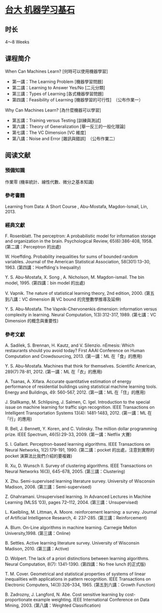 # [台大 机器学习基石](https://www.coursera.org/learn/ntumlone-mathematicalfoundations/home/welcome)

## 时长
4～8 Weeks

## 课程简介

When Can Machines Learn? [何時可以使用機器學習]
- 第一講：The Learning Problem [機器學習問題]
- 第二講：Learning to Answer Yes/No [二元分類]
- 第三講：Types of Learning [各式機器學習問題]
- 第四講：Feasibility of Learning [機器學習的可行性]　（公布作業一）

Why Can Machines Learn? [為什麼機器可以學習]

- 第五講：Training versus Testing [訓練與測試]
- 第六講：Theory of Generalization [舉一反三的一般化理論]
- 第七講：The VC Dimension [VC 維度]
- 第八講：Noise and Error [雜訊與錯誤]　（公布作業二）

## 阅读文献

### 預備知識

作業零 (機率統計、線性代數、微分之基本知識)

### 參考書籍

Learning from Data: A Short Course , Abu-Mostafa, Magdon-Ismail, Lin, 2013.

### 經典文獻

F. Rosenblatt. The perceptron: A probabilistic model for information storage and organization in the brain. Psychological Review, 65(6):386-408, 1958. (第二講：Perceptron 的出處)

W. Hoeffding. Probability inequalities for sums of bounded random variables. Journal of the American Statistical Association, 58(301):13–30, 1963. (第四講：Hoeffding's Inequality)

Y. S. Abu-Mostafa, X. Song , A. Nicholson, M. Magdon-ismail. The bin model, 1995. (第四講：bin model 的出處)

V. Vapnik. The nature of statistical learning theory, 2nd edition, 2000. (第五到八講：VC dimension 與 VC bound 的完整數學推導及延伸)

Y. S. Abu-Mostafa. The Vapnik-Chervonenkis dimension: information versus complexity in learning. Neural Computation, 1(3):312-317, 1989. (第七講：VC Dimension 的概念與重要性)

### 參考文獻

A. Sadilek, S. Brennan, H. Kautz, and V. Silenzio. nEmesis: Which restaurants should you avoid today? First AAAI Conference on Human Computation and Crowdsourcing, 2013. (第一講：ML 在「食」的應用)

Y. S. Abu-Mostafa. Machines that think for themselves. Scientific American, 289(7):78-81, 2012. (第一講：ML 在「衣」的應用)

A. Tsanas, A. Xifara. Accurate quantitative estimation of energy performance of residential buildings using statistical machine learning tools. Energy and Buildings, 49: 560-567, 2012. (第一講：ML 在「住」的應用)

J. Stallkamp, M. Schlipsing, J. Salmen, C. Igel. Introduction to the special issue on machine learning for traffic sign recognition. IEEE Transactions on Intelligent Transportation Systems 13(4): 1481-1483, 2012. (第一講：ML 在「行」的應用)

R. Bell, J. Bennett, Y. Koren, and C. Volinsky. The million dollar programming prize. IEEE Spectrum, 46(5):29-33, 2009. (第一講：Netflix 大賽)

S. I. Gallant. Perceptron-based learning algorithms. IEEE Transactions on Neural Networks, 1(2):179-191, 1990. (第二講：pocket 的出處，注意到實際的 pocket 演算法比我們介紹的要複雜)

R. Xu, D. Wunsch II. Survey of clustering algorithms. IEEE Transactions on Neural Networks 16(3), 645-678, 2005. (第三講：Clustering)

X. Zhu. Semi-supervised learning literature survey. University of Wisconsin Madison, 2008. (第三講：Semi-supervised)

Z. Ghahramani. Unsupervised learning. In Advanced Lectures in Machine Learning (MLSS ’03), pages 72–112, 2004. (第三講：Unsupervised)

L. Kaelbling, M. Littman, A. Moore. reinforcement learning: a survey. Journal of Artificial Intelligence Research, 4: 237-285. (第三講：Reinforcement)

A. Blum. On-Line algorithms in machine learning. Carnegie Mellon University,1998. (第三講：Online)

B. Settles. Active learning literature survey. University of Wisconsin Madison, 2010. (第三講：Active)

D. Wolpert. The lack of a priori distinctions between learning algorithms. Neural Computation, 8(7): 1341-1390. (第四講：No free lunch 的正式版)

T. M. Cover. Geometrical and statistical properties of systems of linear inequalities with applications in pattern recognition. IEEE Transactions on Electronic Computers, 14(3):326–334, 1965. (第五到六講：Growth Function)

B. Zadrozny, J. Langford, N. Abe. Cost sensitive learning by cost-proportionate example weighting. IEEE International Conference on Data Mining, 2003. (第八講：Weighted Classification)